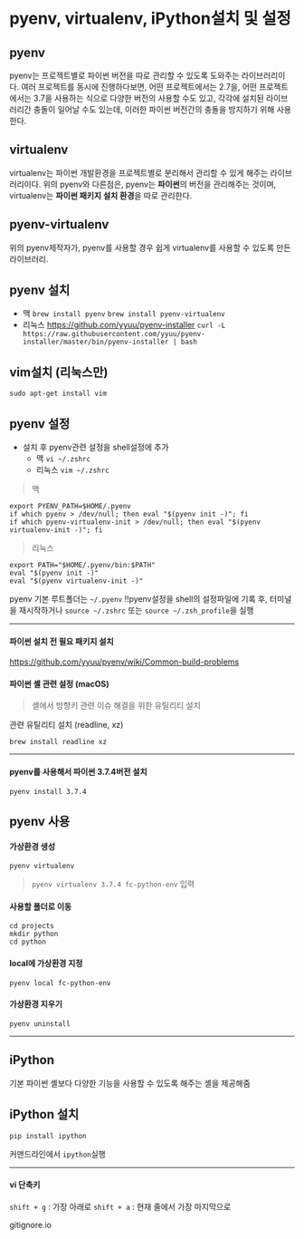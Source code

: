 # pyenv, virtualenv, iPython설치 및 설정



## pyenv

pyenv는 프로젝트별로 파이썬 버전을 따로 관리할 수 있도록 도와주는 라이브러리이다.
여러 프로젝트를 동시에 진행하다보면, 어떤 프로젝트에서는 2.7을, 어떤 프로젝트에서는 3.7을 사용하는 식으로 다양한 버전의 사용할 수도 있고, 각각에 설치된 라이브러리간 충돌이 일어날 수도 있는데, 이러한 파이썬 버전간의 충돌을 방지하기 위해 사용한다.



## virtualenv

virtualenv는 파이썬 개발환경을 프로젝트별로 분리해서 관리할 수 있게 해주는 라이브러리이다.
위의 pyenv와 다른점은, pyenv는 **파이썬**의 버전을 관리해주는 것이며, virtualenv는 **파이썬 패키지 설치 환경**을 따로 관리한다.



## pyenv-virtualenv

위의 pyenv제작자가, pyenv를 사용할 경우 쉽게 virtualenv를 사용할 수 있도록 만든 라이브러리.



## pyenv 설치

- 맥
  `brew install pyenv`
  `brew install pyenv-virtualenv`
- 리눅스
  https://github.com/yyuu/pyenv-installer
  `curl -L https://raw.githubusercontent.com/yyuu/pyenv-installer/master/bin/pyenv-installer | bash`



## vim설치 (리눅스만)

```
sudo apt-get install vim
```



## pyenv 설정

- 설치 후 pyenv관련 설정을 shell설정에 추가
  - 맥 `vi ~/.zshrc`
  - 리눅스 `vim ~/.zshrc`

> 맥

```
export PYENV_PATH=$HOME/.pyenv
if which pyenv > /dev/null; then eval "$(pyenv init -)"; fi
if which pyenv-virtualenv-init > /dev/null; then eval "$(pyenv virtualenv-init -)"; fi
```

> 리눅스

```
export PATH="$HOME/.pyenv/bin:$PATH"
eval "$(pyenv init -)"
eval "$(pyenv virtualenv-init -)"
```

pyenv 기본 루트폴더는 `~/.pyenv`
!!pyenv설정을 shell의 설정파일에 기록 후, 터미널을 재시작하거나 `source ~/.zshrc` 또는 `source ~/.zsh_profile`을 실행

------

#### 파이썬 설치 전 필요 패키지 설치

https://github.com/yyuu/pyenv/wiki/Common-build-problems

#### 파이썬 셸 관련 설정 (macOS)

> 셸에서 방향키 관련 이슈 해결을 위한 유틸리티 설치

관련 유틸리티 설치 (readline, xz)

```
brew install readline xz
```

------

#### pyenv를 사용해서 파이썬 3.7.4버전 설치

```
pyenv install 3.7.4
```



## pyenv 사용

#### 가상환경 생성

```
pyenv virtualenv  
```

> `pyenv virtualenv 3.7.4 fc-python-env` 입력

#### 사용할 폴더로 이동

```
cd projects
mkdir python
cd python
```

#### local에 가상환경 지정

```
pyenv local fc-python-env
```

#### 가상환경 지우기

```
pyenv uninstall 
```

------



## iPython

기본 파이썬 셸보다 다양한 기능을 사용할 수 있도록 해주는 셸을 제공해줌



## iPython 설치

```
pip install ipython
```

커맨드라인에서 `ipython`실행

------

#### vi 단축키

`shift + g` : 가장 아래로
`shift + a` : 현재 줄에서 가장 마지막으로



gitignore.io